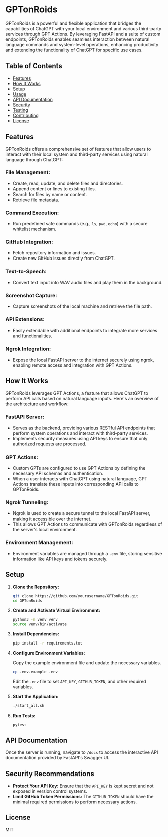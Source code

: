# GPTonRoids

GPTonRoids is a powerful and flexible application that bridges the capabilities of ChatGPT with your local environment and various third-party services through GPT Actions. By leveraging FastAPI and a suite of custom endpoints, GPTonRoids enables seamless interaction between natural language commands and system-level operations, enhancing productivity and extending the functionality of ChatGPT for specific use cases.

## Table of Contents
- [Features](#features)
- [How It Works](#how-it-works)
- [Setup](#setup)
- [Usage](#usage)
- [API Documentation](#api-documentation)
- [Security](#security)
- [Testing](#testing)
- [Contributing](#contributing)
- [License](#license)

## Features

GPTonRoids offers a comprehensive set of features that allow users to interact with their local system and third-party services using natural language through ChatGPT:

### File Management:
- Create, read, update, and delete files and directories.
- Append content or lines to existing files.
- Search for files by name or content.
- Retrieve file metadata.

### Command Execution:
- Run predefined safe commands (e.g., `ls`, `pwd`, `echo`) with a secure whitelist mechanism.

### GitHub Integration:
- Fetch repository information and issues.
- Create new GitHub issues directly from ChatGPT.

### Text-to-Speech:
- Convert text input into WAV audio files and play them in the background.

### Screenshot Capture:
- Capture screenshots of the local machine and retrieve the file path.

### API Extensions:
- Easily extendable with additional endpoints to integrate more services and functionalities.

### Ngrok Integration:
- Expose the local FastAPI server to the internet securely using ngrok, enabling remote access and integration with GPT Actions.

## How It Works

GPTonRoids leverages GPT Actions, a feature that allows ChatGPT to perform API calls based on natural language inputs. Here's an overview of the architecture and workflow:

### FastAPI Server:
- Serves as the backend, providing various RESTful API endpoints that perform system operations and interact with third-party services.
- Implements security measures using API keys to ensure that only authorized requests are processed.

### GPT Actions:
- Custom GPTs are configured to use GPT Actions by defining the necessary API schemas and authentication.
- When a user interacts with ChatGPT using natural language, GPT Actions translate these inputs into corresponding API calls to GPTonRoids.

### Ngrok Tunneling:
- Ngrok is used to create a secure tunnel to the local FastAPI server, making it accessible over the internet.
- This allows GPT Actions to communicate with GPTonRoids regardless of the server's local environment.

### Environment Management:
- Environment variables are managed through a `.env` file, storing sensitive information like API keys and tokens securely.

## Setup

1. **Clone the Repository:**
   ```bash
   git clone https://github.com/yourusername/GPTonRoids.git
   cd GPTonRoids
   ```

2. **Create and Activate Virtual Environment:**
   ```bash
   python3 -m venv venv
   source venv/bin/activate
   ```

3. **Install Dependencies:**
   ```bash
   pip install -r requirements.txt
   ```

4. **Configure Environment Variables:**

   Copy the example environment file and update the necessary variables.
   ```bash
   cp .env.example .env
   ```
   Edit the `.env` file to set `API_KEY`, `GITHUB_TOKEN`, and other required variables.

5. **Start the Application:**
   ```bash
   ./start_all.sh
   ```

6. **Run Tests:**
   ```bash
   pytest
   ```

## API Documentation

Once the server is running, navigate to `/docs` to access the interactive API documentation provided by FastAPI's Swagger UI.

## Security Recommendations

- **Protect Your API Key:** Ensure that the `API_KEY` is kept secret and not exposed in version control systems.
- **Limit GitHub Token Permissions:** The `GITHUB_TOKEN` should have the minimal required permissions to perform necessary actions.

## License

MIT